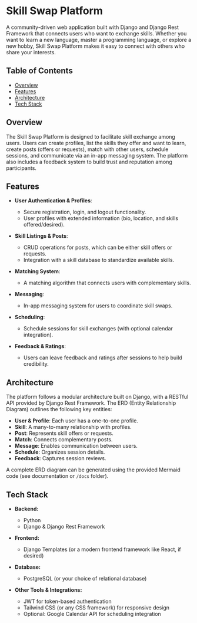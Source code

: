 # Skill Swap Platform

A community-driven web application built with Django and Django Rest Framework that connects users who want to exchange skills. Whether you want to learn a new language, master a programming language, or explore a new hobby, Skill Swap Platform makes it easy to connect with others who share your interests.

## Table of Contents

- [Overview](#overview)
- [Features](#features)
- [Architecture](#architecture)
- [Tech Stack](#tech-stack)

## Overview

The Skill Swap Platform is designed to facilitate skill exchange among users. Users can create profiles, list the skills they offer and want to learn, create posts (offers or requests), match with other users, schedule sessions, and communicate via an in-app messaging system. The platform also includes a feedback system to build trust and reputation among participants.

## Features

- **User Authentication & Profiles**:  
  - Secure registration, login, and logout functionality.
  - User profiles with extended information (bio, location, and skills offered/desired).

- **Skill Listings & Posts**:  
  - CRUD operations for posts, which can be either skill offers or requests.
  - Integration with a skill database to standardize available skills.

- **Matching System**:  
  - A matching algorithm that connects users with complementary skills.

- **Messaging**:  
  - In-app messaging system for users to coordinate skill swaps.

- **Scheduling**:  
  - Schedule sessions for skill exchanges (with optional calendar integration).

- **Feedback & Ratings**:  
  - Users can leave feedback and ratings after sessions to help build credibility.

## Architecture

The platform follows a modular architecture built on Django, with a RESTful API provided by Django Rest Framework. The ERD (Entity Relationship Diagram) outlines the following key entities:
- **User & Profile**: Each user has a one-to-one profile.
- **Skill**: A many-to-many relationship with profiles.
- **Post**: Represents skill offers or requests.
- **Match**: Connects complementary posts.
- **Message**: Enables communication between users.
- **Schedule**: Organizes session details.
- **Feedback**: Captures session reviews.

A complete ERD diagram can be generated using the provided Mermaid code (see documentation or `/docs` folder).

## Tech Stack

- **Backend:**  
  - Python
  - Django & Django Rest Framework

- **Frontend:**  
  - Django Templates (or a modern frontend framework like React, if desired)

- **Database:**  
  - PostgreSQL (or your choice of relational database)

- **Other Tools & Integrations:**  
  - JWT for token-based authentication
  - Tailwind CSS (or any CSS framework) for responsive design
  - Optional: Google Calendar API for scheduling integration
